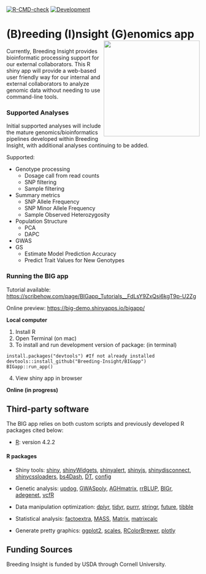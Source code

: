 <!-- badges: start -->
[![R-CMD-check](https://github.com/Breeding-Insight/BIGapp/workflows/R-CMD-check/badge.svg)](https://github.com/Breeding-Insight/BIGapp/actions)
[![Development](https://img.shields.io/badge/development-active-blue.svg)](https://img.shields.io/badge/development-active-blue.svg)
  <!-- badges: end -->

# (B)reeding (I)nsight (G)enomics app <img src="https://github.com/user-attachments/assets/60955106-fa99-4495-9c8a-c6a7d0b5ed48" align="right" width="250"/>

Currently, Breeding Insight provides bioinformatic processing support for our external collaborators. This R shiny app will provide a web-based user friendly way for our internal and external collaborators to analyze genomic data without needing to use command-line tools.

### Supported Analyses

Initial supported analyses will include the mature genomics/bioinformatics pipelines developed within Breeding Insight, with additional analyses continuing to be added.

Supported:
- Genotype processing
  - Dosage call from read counts
  - SNP filtering
  - Sample filtering
- Summary metrics
  - SNP Allele Frequency
  - SNP Minor Allele Frequency
  - Sample Observed Heterozygosity
- Population Structure
  - PCA
  - DAPC
- GWAS
- GS
  - Estimate Model Prediction Accuracy
  - Predict Trait Values for New Genotypes

### Running the BIG app

Tutorial available: 
https://scribehow.com/page/BIGapp_Tutorials__FdLsY9ZxQsi6kgT9p-U2Zg

Online preview:
https://big-demo.shinyapps.io/bigapp/

**Local computer**
1. Install R
2. Open Terminal (on mac)
3. To install and run development version of package:
(in terminal)
```
install.packages("devtools") #If not already installed
devtools::install_github("Breeding-Insight/BIGapp")
BIGapp::run_app()
```
4. View shiny app in browser

**Online (in progress)**

## Third-party software

The BIG app relies on both custom scripts and previously developed R packages cited below:

* [R](): version 4.2.2

#### R packages

* Shiny tools: [shiny](https://cran.r-project.org/web/packages/shiny/index.html), [shinyWidgets](https://cran.r-project.org/web/packages/shinyWidgets/index.html), [shinyalert](https://cran.r-project.org/web/packages/shinyalert/index.html), [shinyjs](https://cran.r-project.org/web/packages/shinyjs/index.html), [shinydisconnect](https://cran.r-project.org/web/packages/shinydisconnect/index.html), [shinycssloaders](https://cran.r-project.org/web/packages/shinycssloaders/index.html), [bs4Dash](https://cran.r-project.org/web/packages/bs4Dash/index.html),  [DT](https://cran.r-project.org/web/packages/DT/index.html), [config](https://cran.r-project.org/web/packages/config/index.html)

* Genetic analysis: [updog](https://cran.r-project.org/web/packages/updog/index.html), [GWASpoly](https://github.com/jendelman/GWASpoly), [AGHmatrix](https://cran.r-project.org/web/packages/AGHmatrix/index.html), [rrBLUP](https://cran.r-project.org/web/packages/rrBLUP/index.html), [BIGr](https://github.com/Breeding-Insight/BIGr), [adegenet](https://cran.r-project.org/web/packages/adegenet/index.html), [vcfR](https://cran.r-project.org/web/packages/vcfR/index.html)

* Data manipulation optimization: [dplyr](https://cran.r-project.org/web/packages/dplyr/index.html), [tidyr](https://cran.r-project.org/web/packages/tidyr/index.html), [purrr](https://cran.r-project.org/web/packages/purrr/index.html), [stringr](https://cran.r-project.org/web/packages/stringr/index.html), [future](https://cran.r-project.org/web/packages/future/index.html), [tibble](https://cran.r-project.org/web/packages/tibble/vignettes/tibble.html)

* Statistical analysis: [factoextra](https://cran.r-project.org/web/packages/factoextra/index.html), [MASS](https://cran.r-project.org/web/packages/MASS/index.html), [Matrix](https://cran.r-project.org/web/packages/Matrix/index.html), [matrixcalc](https://cran.r-project.org/web/packages/matrixcalc/index.html)

* Generate pretty graphics: [ggplot2](https://cran.r-project.org/web/packages/ggplot2/index.html), [scales](https://cran.r-project.org/web/packages/scales/index.html), [RColorBrewer](https://cran.r-project.org/web/packages/RColorBrewer/index.html), [plotly](https://cran.r-project.org/web/packages/plotly/index.html)
    

## Funding Sources
Breeding Insight is funded by USDA through Cornell University.

